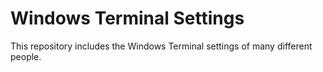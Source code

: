 # Windows Terminal Settings
This repository includes the Windows Terminal settings of many different people.
